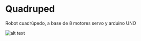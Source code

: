 # Quadruped
Robot cuadrúpedo, a base de 8 motores servo y arduino UNO

![alt text](https://github.com/CREA-ETSIDI/Quadruped/blob/master/Robot%20cuadrúpedo%202017/P_20170730_171842.jpg?raw=true)
